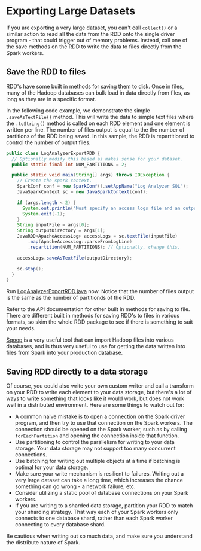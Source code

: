 # Exporting Large Datasets

If you are exporting a very large dataset, you can't call ```collect()``` or
a similar action to read all the data from the RDD onto the single driver
program - that could trigger out of memory problems.  Instead, call one of the save methods on the RDD
to write the data to files directly from the Spark workers.

## Save the RDD to files

RDD's have some built in methods for saving them to disk.  Once in files, many of the Hadoop databases can bulk load in data directly from files, as long as they are in
a specific format.

In the following code example, we demonstrate the simple ```.saveAsTextFile()``` method.
This will write the data to simple text files where the ```.toString()``` method is called on each RDD element and one element is written per line.  The number of files output is equal to the
the number of partitions of the RDD being saved.  In this sample, the RDD is repartitioned to control the number of output files.

```java
public class LogAnalyzerExportRDD {
  // Optionally modify this based as makes sense for your dataset.
  public static final int NUM_PARTITIONS = 2;

  public static void main(String[] args) throws IOException {
    // Create the spark context.
    SparkConf conf = new SparkConf().setAppName("Log Analyzer SQL");
    JavaSparkContext sc = new JavaSparkContext(conf);

    if (args.length < 2) {
      System.out.println("Must specify an access logs file and an output file.");
      System.exit(-1);
    }
    String inputFile = args[0];
    String outputDirectory = args[1];
    JavaRDD<ApacheAccessLog> accessLogs = sc.textFile(inputFile)
        .map(ApacheAccessLog::parseFromLogLine)
        .repartition(NUM_PARTITIONS); // Optionally, change this.

    accessLogs.saveAsTextFile(outputDirectory);

    sc.stop();
  }
}
```

Run [LogAnalyzerExportRDD.java](java8/src/main/java/com/databricks/apps/logs/chapter2/LogAnalyzerExportRDD.java) now.  Notice that the number of files output is the same as the number of partitionds of the RDD.

Refer to the API documentation for other built in methods for saving to file.
There are different built in methods for saving RDD's to files in various formats, so skim the whole RDD package to see if there is something to suit your needs.

[Sqoop](http://http://sqoop.apache.org/) is a very useful tool that can import Hadoop files into various databases, and is thus very useful to use for getting the data written into files from Spark into your production database.

## Saving RDD directly to a data storage

Of course, you could also write your own custom writer and call a transform on your RDD to write each element to your data storage, but there's a lot of ways to write something that looks like it would work, but does not work well in a distributed environment.  Here are some things to watch out for:

* A common naive mistake is to open a connection on the Spark driver program, and then try to use that connection on the Spark workers.  The connection should be opened on the Spark worker, such as by calling ```forEachPartition``` and opening the connection inside that function.
* Use partitioning to control the parallelism for writing to your data storage.  Your data storage may not support too many concurrent connections.
* Use batching for writing out multiple objects at a time if batching is optimal for your data storage.
* Make sure your write mechanism is resilient to failures.  Writing out a very large dataset can take a long time, which increases the chance something can go wrong - a network failure, etc.
* Consider utilizing a static pool of database connections on your Spark workers.
* If you are writing to a sharded data storage, partition your RDD to match your sharding strategy.  That way each of your Spark workers only connects to one database shard, rather than each Spark worker connecting to every database shard.

Be cautious when writing out so much data, and make sure you understand the distribute nature of Spark.
